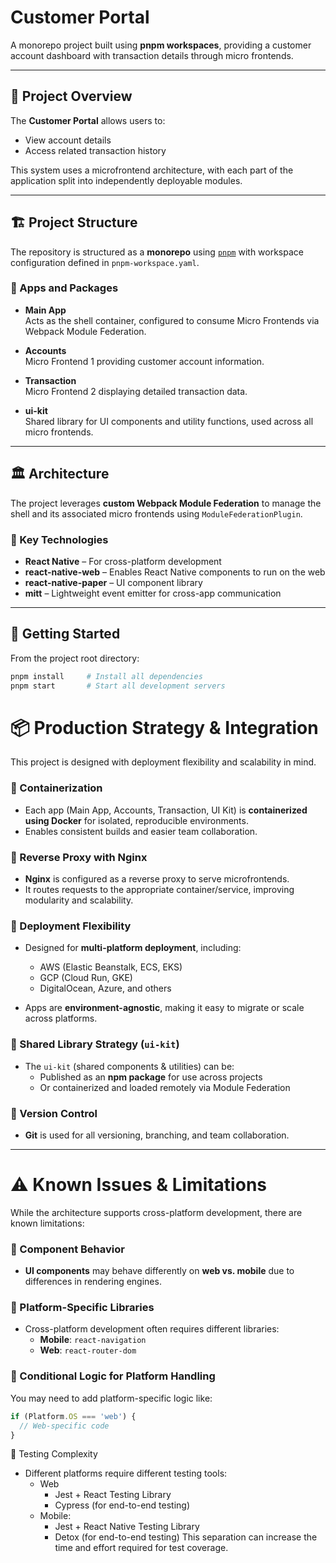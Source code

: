 # Customer Portal

A monorepo project built using **pnpm workspaces**, providing a customer account dashboard with transaction details through micro frontends.

---

## 🧭 Project Overview

The **Customer Portal** allows users to:

- View account details  
- Access related transaction history  

This system uses a microfrontend architecture, with each part of the application split into independently deployable modules.

---

## 🏗 Project Structure

The repository is structured as a **monorepo** using [`pnpm`](https://pnpm.io/) with workspace configuration defined in `pnpm-workspace.yaml`.

### 🧩 Apps and Packages

- **Main App**  
  Acts as the shell container, configured to consume Micro Frontends via Webpack Module Federation.

- **Accounts**  
  Micro Frontend 1 providing customer account information.

- **Transaction**  
  Micro Frontend 2 displaying detailed transaction data.

- **ui-kit**  
  Shared library for UI components and utility functions, used across all micro frontends.

---

## 🏛 Architecture

The project leverages **custom Webpack Module Federation** to manage the shell and its associated micro frontends using `ModuleFederationPlugin`.

### 🔧 Key Technologies

- **React Native** – For cross-platform development  
- **react-native-web** – Enables React Native components to run on the web  
- **react-native-paper** – UI component library  
- **mitt** – Lightweight event emitter for cross-app communication  

---

## 🚀 Getting Started

From the project root directory:

```bash
pnpm install     # Install all dependencies
pnpm start       # Start all development servers
```

# 📦 Production Strategy & Integration

This project is designed with deployment flexibility and scalability in mind.

### 🔹 Containerization

- Each app (Main App, Accounts, Transaction, UI Kit) is **containerized using Docker** for isolated, reproducible environments.
- Enables consistent builds and easier team collaboration.

### 🔹 Reverse Proxy with Nginx

- **Nginx** is configured as a reverse proxy to serve microfrontends.
- It routes requests to the appropriate container/service, improving modularity and scalability.

### 🔹 Deployment Flexibility

- Designed for **multi-platform deployment**, including:
  - AWS (Elastic Beanstalk, ECS, EKS)
  - GCP (Cloud Run, GKE)
  - DigitalOcean, Azure, and others

- Apps are **environment-agnostic**, making it easy to migrate or scale across platforms.

### 🔹 Shared Library Strategy (`ui-kit`)

- The `ui-kit` (shared components & utilities) can be:
  - Published as an **npm package** for use across projects
  - Or containerized and loaded remotely via Module Federation

### 🔹 Version Control

- **Git** is used for all versioning, branching, and team collaboration.

---

# ⚠️ Known Issues & Limitations

While the architecture supports cross-platform development, there are known limitations:

### 🔸 Component Behavior

- **UI components** may behave differently on **web vs. mobile** due to differences in rendering engines.

### 🔸 Platform-Specific Libraries

- Cross-platform development often requires different libraries:
  - **Mobile**: `react-navigation`
  - **Web**: `react-router-dom`

### 🔸 Conditional Logic for Platform Handling

You may need to add platform-specific logic like:

```js
if (Platform.OS === 'web') {
  // Web-specific code
}
```

🔸 Testing Complexity
- Different platforms require different testing tools:
  - Web
    - Jest + React Testing Library
    - Cypress (for end-to-end testing)
  - Mobile:
    - Jest + React Native Testing Library
    - Detox (for end-to-end testing)
This separation can increase the time and effort required for test coverage.


